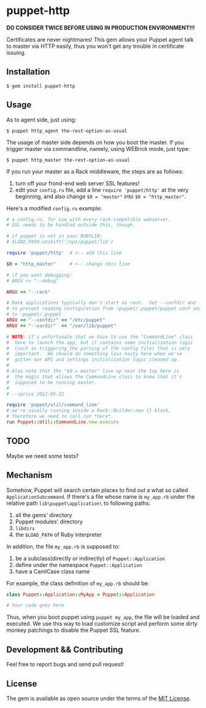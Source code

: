 # puppet-http

**DO CONSIDER TWICE BEFORE USING IN PRODUCTION ENVIRONMENT!!!**

Certificates are never nightmares! This gem allows your Puppet agent talk to master via HTTP easily, thus you won't
get any trouble in certificate issuing.

## Installation

```
$ gem install puppet-http
```

## Usage

As to agent side, just using:

```
$ puppet http_agent the-rest-option-as-usual
```

The usage of master side depends on how you boot the master. If you trigger master via commandline, namely, using WEBrick mode, just type:

```
$ puppet http_master the-rest-option-as-usual
```

If you run your master as a Rack middleware, the steps are as follows:

  1. turn off your frond-end web server SSL features!
  2. edit your `config.ru` file, add a line `require 'puppet/http'` at the very beginning, and also change
  `$0 = "master"` into `$0 = "http_master"`.
  
Here's a modified `config.ru` example:

```ruby
# a config.ru, for use with every rack-compatible webserver.
# SSL needs to be handled outside this, though.

# if puppet is not in your RUBYLIB:
# $LOAD_PATH.unshift('/opt/puppet/lib')

require 'puppet/http'  # <-- add this line

$0 = "http_master"     # <-- change this line

# if you want debugging:
# ARGV << "--debug"

ARGV << "--rack"

# Rack applications typically don't start as root.  Set --confdir and --vardir
# to prevent reading configuration from ~puppet/.puppet/puppet.conf and writing
# to ~puppet/.puppet
ARGV << "--confdir" << "/etc/puppet"
ARGV << "--vardir"  << "/var/lib/puppet"

# NOTE: it's unfortunate that we have to use the "CommandLine" class
#  here to launch the app, but it contains some initialization logic
#  (such as triggering the parsing of the config file) that is very
#  important.  We should do something less nasty here when we've
#  gotten our API and settings initialization logic cleaned up.
#
# Also note that the "$0 = master" line up near the top here is
#  the magic that allows the CommandLine class to know that it's
#  supposed to be running master.
#
# --cprice 2012-05-22

require 'puppet/util/command_line'
# we're usually running inside a Rack::Builder.new {} block,
# therefore we need to call run *here*.
run Puppet::Util::CommandLine.new.execute
```

## TODO

Maybe we need some tests?

## Mechanism 

Somehow, Puppet will search certain places to find out a what so called `ApplicationSubcommand`. If there's a file whose name is `my_app.rb` under the relative path `lib\puppet\application\` to following paths:

  1. all the gems' directory
  2. Puppet modules' directory
  3. `libdirs`
  4. the `$LOAD_PATH` of Ruby interpreter

In addition, the file `my_app.rb` is supposed to:
 
  1. be a subclass(directly or indirectly) of `Puppet::Application`
  2. define under the namespace `Puppet::Application`
  3. have a CamlCase class name

For example, the class definition of `my_app.rb` should be:

```ruby
class Puppet::Application::MyApp < Puppet::Application

# Your code goes here
```

Thus, when you boot puppet using `puppet my_app`, the file will be loaded and executed. We use this way to load customize script and perform some dirty monkey patchings to disable the Puppet SSL feature.

## Development && Contributing

Feel free to report bugs and send pull request!

## License

The gem is available as open source under the terms of the [MIT License](http://opensource.org/licenses/MIT).

